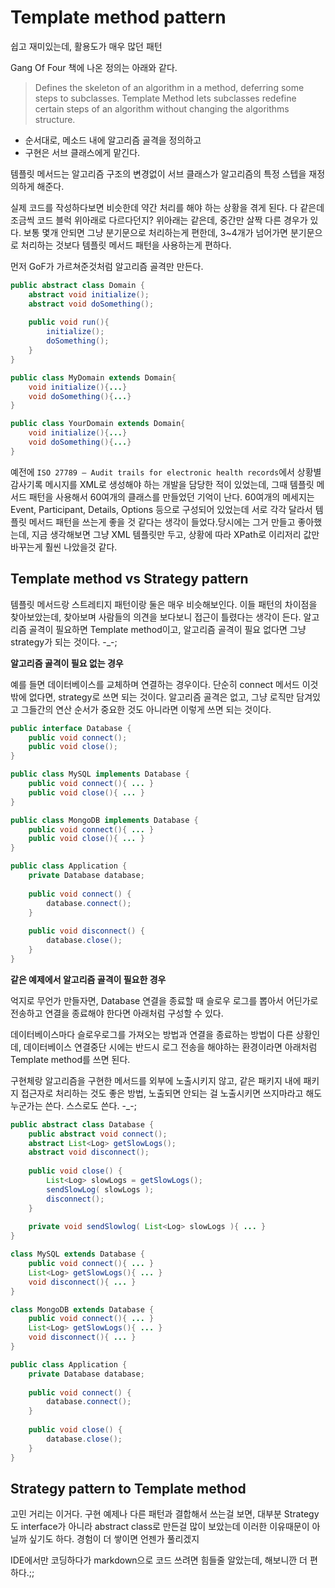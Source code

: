 # Template method pattern

쉽고 재미있는데, 활용도가 매우 많던 패턴

Gang Of Four 책에 나온 정의는 아래와 같다.

> Defines the skeleton of an algorithm in a method, deferring some steps to subclasses. Template Method lets subclasses redefine certain steps of an algorithm without changing the algorithms structure.

- 순서대로, 메소드 내에 알고리즘 골격을 정의하고
- 구현은 서브 클래스에게 맡긴다.

템플릿 메서드는 알고리즘 구조의 변경없이 서브 클래스가 알고리즘의 특정 스텝을 재정의하게 해준다.  

실제 코드를 작성하다보면 비슷한데 약간 처리를 해야 하는 상황을 겪게 된다. 다 같은데 조금씩 코드 블럭 위아래로 다르다던지? 위아래는 같은데, 중간만 살짝 다른 경우가 있다. 보통 몇개 안되면 그냥 분기문으로 처리하는게 편한데, 3~4개가 넘어가면 분기문으로 처리하는 것보다 템플릿 메서드 패턴을 사용하는게 편하다.

먼저 GoF가 가르쳐준것처럼 알고리즘 골격만 만든다.

```java
public abstract class Domain {
	abstract void initialize();
	abstract void doSomething();
	
	public void run(){
		initialize();
		doSomething();	
	}
}
```

```java
public class MyDomain extends Domain{
	void initialize(){...}
	void doSomething(){...}
}

public class YourDomain extends Domain{
	void initialize(){...}
	void doSomething(){...}
}
```

예전에 `ISO 27789 — Audit trails for electronic health records`에서 상황별 감사기록 메시지를 XML로 생성해야 하는 개발을 담당한 적이 있었는데, 그때 템플릿 메서드 패턴을 사용해서 60여개의 클래스를 만들었던 기억이 난다. 60여개의 메세지는 Event, Participant, Details, Options 등으로 구성되어 있었는데 서로 각각 달라서 템플릿 메서드 패턴을 쓰는게 좋을 것 같다는 생각이 들었다.당시에는 그거 만들고 좋아했는데, 지금 생각해보면 그냥 XML 템플릿만 두고, 상황에 따라 XPath로 이리저리 값만 바꾸는게 훨씬 나았을것 같다.

## Template method vs Strategy pattern

템플릿 메서드랑 스트레티지 패턴이랑 둘은 매우 비슷해보인다. 이들 패턴의 차이점을 찾아보았는데, 찾아보며 사람들의 의견을 보다보니 접근이 틀렸다는 생각이 든다. 알고리즘 골격이 필요하면 Template method이고, 알고리즘 골격이 필요 없다면 그냥 strategy가 되는 것이다. -_-;

**알고리즘 골격이 필요 없는 경우**

예를 들면 데이터베이스를 교체하며 연결하는 경우이다. 단순히  connect 메서드 이것 밖에 없다면, strategy로 쓰면 되는 것이다. 알고리즘 골격은 없고, 그냥 로직만 담겨있고 그들간의 연산 순서가 중요한 것도 아니라면 이렇게 쓰면 되는 것이다.

```java
public interface Database {
	public void connect();
	public void close();
}

public class MySQL implements Database {
	public void connect(){ ... }
	public void close(){ ... }
}

public class MongoDB implements Database {
	public void connect(){ ... }
	public void close(){ ... }
}

public class Application {
	private Database database;
	
	public void connect() {
		database.connect();
	}
	
	public void disconnect() {
		database.close();
	}
}
```

**같은 예제에서 알고리즘 골격이 필요한 경우**

억지로 무언가 만들자면, Database 연결을 종료할 때 슬로우 로그를 뽑아서 어딘가로 전송하고 연결을 종료해야 한다면 아래처럼 구성할 수 있다. 

데이터베이스마다 슬로우로그를 가져오는 방법과 연결을 종료하는 방법이 다른 상황인데, 데이터베이스 연결중단 시에는 반드시 로그 전송을 해야하는 환경이라면 아래처럼 Template method를 쓰면 된다.

구현체랑 알고리즘을 구현한 메서드를 외부에 노출시키지 않고, 같은 패키지 내에 패키지 접근자로 처리하는 것도 좋은 방법, 노출되면 안되는 걸 노출시키면 쓰지마라고 해도 누군가는 쓴다. 스스로도 쓴다. -_-;

```java
public abstract class Database {
	public abstract void connect();
	abstract List<Log> getSlowLogs();
	abstract void disconnect();
	
	public void close() {
		List<Log> slowLogs = getSlowLogs();
		sendSlowLog( slowLogs );
		disconnect();
	}
	
	private void sendSlowlog( List<Log> slowLogs ){ ... }
}

class MySQL extends Database {
	public void connect(){ ... }
	List<Log> getSlowLogs(){ ... }
	void disconnect(){ ... }
}

class MongoDB extends Database {
	public void connect(){ ... }
	List<Log> getSlowLogs(){ ... }
	void disconnect(){ ... }
}

public class Application {
	private Database database;
	
	public void connect() {
		database.connect();
	}
	
	public void close() {
		database.close();
	}
}
```

## Strategy pattern to Template method

고민 거리는 이거다. 구현 예제나 다른 패턴과 결합해서 쓰는걸 보면, 대부분 Strategy도 interface가 아니라 abstract class로 만든걸 많이 보았는데 이러한 이유때문이 아닐까 싶기도 하다. 경험이 더 쌓이면 언젠가 풀리겠지

IDE에서만 코딩하다가 markdown으로 코드 쓰려면 힘들줄 알았는데, 해보니깐 더 편하다.;;